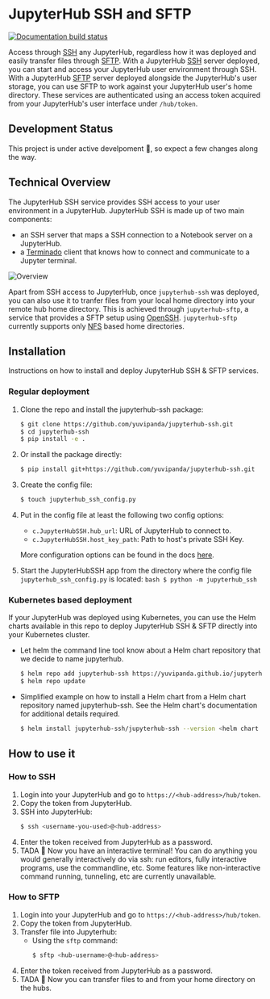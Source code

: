 # JupyterHub SSH and SFTP

[![Documentation build status](https://img.shields.io/readthedocs/jupyterhub?logo=read-the-docs)](https://jupyterhub-ssh.readthedocs.io/en/latest/)

Access through [SSH](https://www.ssh.com/ssh) any JupyterHub, regardless how it was deployed and easily transfer files through [SFTP](https://www.ssh.com/ssh/sftp).
With a JupyterHub [SSH](https://www.ssh.com/ssh) server deployed, you can start and access your JupyterHub user environment through SSH. With a JupyterHub
[SFTP](https://www.ssh.com/ssh/sftp) server deployed alongside the JupyterHub's user storage, you can use SFTP to work against your JupyterHub user's home directory.
These services are authenticated using an access token acquired from your JupyterHub's user interface under `/hub/token`.

## Development Status

This project is under active develpoment :tada:, so expect a few changes along the way.

## Technical Overview

The JupyterHub SSH service provides SSH access to your user environment in a JupyterHub. JupyterHub SSH is made up of two main components:

- an SSH server that maps a SSH connection to a Notebook server on a JupyterHub.
- a [Terminado](https://github.com/jupyter/terminado) client that knows how to connect and communicate to a Jupyter terminal.

![Overview](https://raw.githubusercontent.com/yuvipanda/jupyterhub-ssh/main/docs/source/_static/images/technical-overview.png)

Apart from SSH access to JupyterHub, once `jupyterhub-ssh` was deployed, you can also use it to tranfer files from your local
home directory into your remote hub home directory. This is achieved through `jupyterhub-sftp`, a service that provides a SFTP
setup using [OpenSSH](https://www.openssh.com/). `jupyterhub-sftp` currently supports only [NFS](https://tldp.org/LDP/nag/node140.html)
based home directories.

## Installation

Instructions on how to install and deploy JupyterHub SSH & SFTP services.

### Regular deployment

1. Clone the repo and install the jupyterhub-ssh package:
   ```bash
   $ git clone https://github.com/yuvipanda/jupyterhub-ssh.git
   $ cd jupyterhub-ssh
   $ pip install -e .
   ```
1. Or install the package directly:

   ```bash
   $ pip install git+https://github.com/yuvipanda/jupyterhub-ssh.git
   ```

1. Create the config file:

   ```bash
   $ touch jupyterhub_ssh_config.py
   ```

1. Put in the config file at least the following two config options:

   - `c.JupyterHubSSH.hub_url`: URL of JupyterHub to connect to.
   - `c.JupyterHubSSH.host_key_path`: Path to host's private SSH Key.

   More configuration options can be found in the docs [here](https://jupyterhub-ssh.readthedocs.io/en/latest/api/index.html#module-jupyterhub_ssh).

1. Start the JupyterHubSSH app from the directory where the config file
   `jupyterhub_ssh_config.py` is located:
   `bash $ python -m jupyterhub_ssh `

### Kubernetes based deployment

If your JupyterHub was deployed using Kubernetes, you can use the Helm charts available in this repo to deploy JupyterHub SSH & SFTP
directly into your Kubernetes cluster.

- Let helm the command line tool know about a Helm chart repository that we decide to name jupyterhub.
  ```bash
  $ helm repo add jupyterhub-ssh https://yuvipanda.github.io/jupyterhub-ssh/
  $ helm repo update
  ```
- Simplified example on how to install a Helm chart from a Helm chart repository named jupyterhub-ssh. See the Helm chart's documentation
  for additional details required.
  ```bash
  $ helm install jupyterhub-ssh/jupyterhub-ssh --version <helm chart version> --set hubUrl=https://jupyter.example.org --set-file hostKey=<path to a private SSH key>
  ```

## How to use it

### How to SSH

1. Login into your JupyterHub and go to `https://<hub-address>/hub/token`.
2. Copy the token from JupyterHub.
3. SSH into JupyterHub:
   ```bash
   $ ssh <username-you-used>@<hub-address>
   ```
4. Enter the token received from JupyterHub as a password.
5. TADA :tada: Now you have an interactive terminal! You can do anything you would generally interactively do via ssh: run editors,
   fully interactive programs, use the commandline, etc. Some features like non-interactive command running, tunneling, etc are currently
   unavailable.

### How to SFTP

1. Login into your JupyterHub and go to `https://<hub-address>/hub/token`.
2. Copy the token from JupyterHub.
3. Transfer file into Jupyterhub:
   - Using the `sftp` command:
     ```bash
     $ sftp <hub-username>@<hub-address>
     ```
4. Enter the token received from JupyterHub as a password.
5. TADA :tada: Now you can transfer files to and from your home directory on the hubs.
